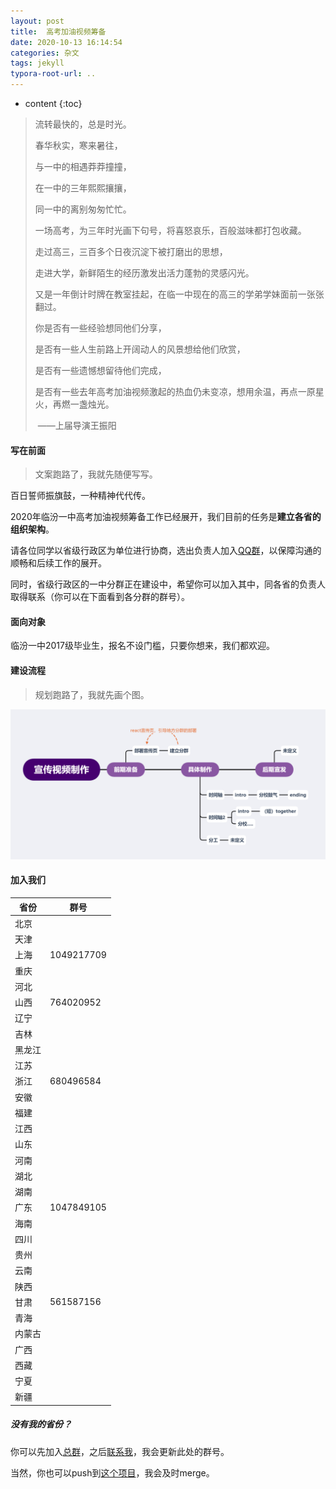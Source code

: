 ```yaml
---
layout: post
title:  高考加油视频筹备
date: 2020-10-13 16:14:54
categories: 杂文
tags: jekyll
typora-root-url: ..
---
```


* content
{:toc}

> 流转最快的，总是时光。
>
> 
>
> 春华秋实，寒来暑往，
>
> 与一中的相遇莽莽撞撞，
>
> 在一中的三年熙熙攘攘，
>
> 同一中的离别匆匆忙忙。
>
> 
>
> 一场高考，为三年时光画下句号，将喜怒哀乐，百般滋味都打包收藏。
>
> 走过高三，三百多个日夜沉淀下被打磨出的思想，
>
> 走进大学，新鲜陌生的经历激发出活力蓬勃的灵感闪光。
>
> 
>
> 又是一年倒计时牌在教室挂起，在临一中现在的高三的学弟学妹面前一张张翻过。
>
> 
>
> 你是否有一些经验想同他们分享，
>
> 是否有一些人生前路上开阔动人的风景想给他们欣赏，
>
> 是否有一些遗憾想留待他们完成，
>
> 是否有一些去年高考加油视频激起的热血仍未变凉，想用余温，再点一原星火，再燃一盏烛光。
>
>​										——上届导演王振阳

<!-- more -->

#### 写在前面

> 文案跑路了，我就先随便写写。

百日誓师振旗鼓，一种精神代代传。

2020年临汾一中高考加油视频筹备工作已经展开，我们目前的任务是**建立各省的组织架构**。

请各位同学以省级行政区为单位进行协商，选出负责人加入[QQ群](https://jq.qq.com/?_wv=1027&k=yWx27We4)，以保障沟通的顺畅和后续工作的展开。

同时，省级行政区的一中分群正在建设中，希望你可以加入其中，同各省的负责人取得联系（你可以在下面看到各分群的群号）。

#### 面向对象

临汾一中2017级毕业生，报名不设门槛，只要你想来，我们都欢迎。

#### 建设流程

> 规划跑路了，我就先画个图。

![image-20201013170633482](/image/2020-10-13-%E9%AB%98%E8%80%83%E5%8A%A0%E6%B2%B9%E8%A7%86%E9%A2%91%E7%AD%B9%E5%A4%87/image-20201013170633482.png)

#### 加入我们


| 省份   | 群号       |
| ------ | ---------- |
| 北京   |            |
| 天津   |            |
| 上海   | 1049217709 |
| 重庆   |            |
| 河北   |            |
| 山西   | 764020952  |
| 辽宁   |            |
| 吉林   |            |
| 黑龙江 |            |
| 江苏   |            |
| 浙江   | 680496584  |
| 安徽   |            |
| 福建   |            |
| 江西   |            |
| 山东   |            |
| 河南   |            |
| 湖北   |            |
| 湖南   |            |
| 广东   | 1047849105 |
| 海南   |            |
| 四川   |            |
| 贵州   |            |
| 云南   |            |
| 陕西   |            |
| 甘肃   | 561587156  |
| 青海   |            |
| 内蒙古 |            |
| 广西   |            |
| 西藏   |            |
| 宁夏   |            |
| 新疆   |            |

##### 没有我的省份？

你可以先加入[总群](https://jq.qq.com/?_wv=1027&k=yWx27We4)，之后[联系我](/about/)，我会更新此处的群号。

当然，你也可以push到[这个项目](https://github.com/lvris/lvris.github.io)，我会及时merge。